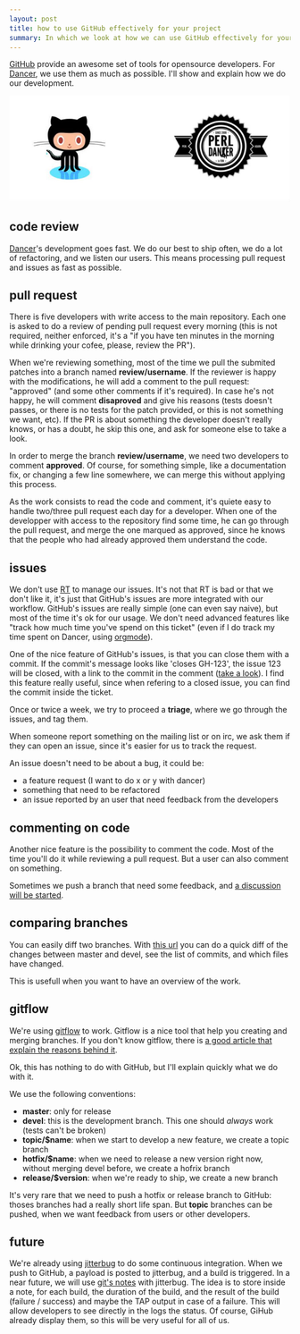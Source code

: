 ```yaml
---
layout: post
title: how to use GitHub effectively for your project
summary: In which we look at how we can use GitHub effectively for your project.
---
```


<a href="https://github.com/">GitHub</a> provide an awesome set of tools for opensource developers. For <a href="http://perldancer.org">Dancer</a>, we use them as much as possible. I'll show and explain how we do our development.

<img class="img_center" src="/static/imgs/github_dancer.jpg" />

## code review

<a href="https://github.com/perldancer/dancer">Dancer</a>'s development goes fast. We do our best to ship often, we do a lot of refactoring, and we listen our users. This means processing pull request and issues as fast as possible.

## pull request

There is five developers with write access to the main repository. Each one is asked to do a review of pending pull request every morning (this is not required, neither enforced, it's a "if you have ten minutes in the morning while drinking your cofee, please, review the PR").

When we're reviewing something, most of the time we pull the submited patches into a branch named **review/username**. If the reviewer is happy with the modifications, he will add a comment to the pull request: "approved" (and some other comments if it's required). In case he's not happy, he will comment **disaproved** and give his reasons (tests doesn't passes, or there is no tests for the patch provided, or this is not something we want, etc). If the PR is about something the developer doesn't really knows, or has a doubt, he skip this one, and ask for someone else to take a look.

In order to merge the branch **review/username**, we need two developers to comment **approved**. Of course, for something simple, like a documentation fix, or changing a few line somewhere, we can merge this without applying this process.

As the work consists to read the code and comment, it's quiete easy to handle two/three pull request each day for a developer. When one of the developper with access to the repository find some time, he can go through the pull request, and merge the one marqued as approved, since he knows that the people who had already approved them understand the code.

## issues

We don't use [RT](http://bestpractical.com/rt/) to manage our issues. It's not that RT is bad or that we don't like it, it's just that GitHub's issues are more integrated with our workflow. GitHub's issues are really simple (one can even say naive), but most of the time it's ok for our usage. We don't need advanced features like "track how much time you've spend on this ticket" (even if I do track my time spent on Dancer, using [orgmode](http://orgmode.org/manual/Clocking-commands.html#Clocking-commands)).

One of the nice feature of GitHub's issues, is that you can close them with a commit. If the commit's message looks like 'closes GH-123', the issue 123 will be closed, with a link to the commit in the comment ([take a look](https://github.com/perldancer/Dancer/issues/249)). I find this feature really useful, since when refering to a closed issue, you can find the commit inside the ticket.

Once or twice a week, we try to proceed a **triage**, where we go through the issues, and tag them.

When someone report something on the mailing list or on irc, we ask them if they can open an issue, since it's easier for us to track the request.

An issue doesn't need to be about a bug, it could be:

* a feature request (I want to do x or y with dancer)
* something that need to be refactored
* an issue reported by an user that need feedback from the developers

## commenting on code

Another nice feature is the possibility to comment the code. Most of the time you'll do it while reviewing a pull request. But a user can also comment on something.

Sometimes we push a branch that need some feedback, and [a discussion will be started](https://github.com/perldancer/Dancer/commit/d8e79e0d63d0e1b0e05fd36f9e31c378678fccc3).

## comparing branches

You can easily diff two branches. With [this url](https://github.com/perldancer/Dancer/compare/master...devel) you can do a quick diff of the changes between master and devel, see the list of commits, and which files have changed.

This is usefull when you want to have an overview of the work.

## gitflow

We're using [gitflow](https://github.com/nvie/gitflow) to work. Gitflow is a nice tool that help you creating and merging branches. If you don't know gitflow, there is [a good article that explain the reasons behind it](http://nvie.com/posts/a-successful-git-branching-model/).

Ok, this has nothing to do with GitHub, but I'll explain quickly what we do with it.

We use the following conventions:

* **master**: only for release
* **devel**: this is the development branch. This one should *always* work (tests can't be broken)
* **topic/$name**: when we start to develop a new feature, we create a topic branch
* **hotfix/$name**: when we need to release a new version right now, without merging devel before, we create a hofrix branch
* **release/$version**: when we're ready to ship, we create a new branch

It's very rare that we need to push a hotfix or release branch to GitHub: thoses branches had a really short life span. But **topic** branches can be pushed, when we want feedback from users or other developers.

## future

We're already using [jitterbug](https://github.com/franckcuny/jitterbug) to do some continuous integration. When we push to GitHub, a payload is posted to jitterbug, and a build is triggered. In a near future, we will use [git's notes](http://progit.org/2010/08/25/notes.html) with jitterbug. The idea is to store inside a note, for each build, the duration of the build, and the result of the build (failure / success) and maybe the TAP output in case of a failure. This will allow developers to see directly in the logs the status. Of course, GiHub already display them, so this will be very useful for all of us.
